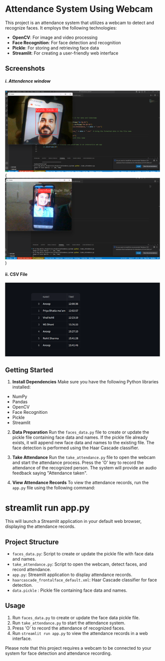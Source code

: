 # Attendance System Using Webcam

This project is an attendance system that utilizes a webcam to detect and recognize faces. It employs the following technologies:

- **OpenCV**: For image and video processing
- **Face Recognition**: For face detection and recognition
- **Pickle**: For storing and retrieving face data
- **Streamlit**: For creating a user-friendly web interface

## Screenshots
##### i. Attendence window
![1  Attendence](https://github.com/anoopgupta112/Attendence_System/blob/master/Screenshots/krish_sir.png)
(![Screenshots\darshan_sir.png](https://github.com/anoopgupta112/Attendence_System/blob/master/Screenshots/darshan_sir.png))

#### ii. CSV File
![2  CSV file](https://github.com/anoopgupta112/Attendence_System/blob/master/Screenshots/csv_file.png)


## Getting Started

1. **Install Dependencies**
  Make sure you have the following Python libraries installed:
  - NumPy
  - Pandas
  - OpenCV
  - Face Recognition
  - Pickle
  - Streamlit

2. **Data Preparation**
  Run the `faces_data.py` file to create or update the pickle file containing face data and names. If the pickle file already exists, it will append new face data and names to the existing file. The face detection is performed using the Haar Cascade classifier.

3. **Take Attendance**
  Run the `take_attendance.py` file to open the webcam and start the attendance process. Press the 'O' key to record the attendance of the recognized person. The system will provide an audio feedback saying "Attendance taken".

4. **View Attendance Records**
  To view the attendance records, run the `app.py` file using the following command:

# streamlit run app.py

This will launch a Streamlit application in your default web browser, displaying the attendance records.

## Project Structure

- `faces_data.py`: Script to create or update the pickle file with face data and names.
- `take_attendance.py`: Script to open the webcam, detect faces, and record attendance.
- `app.py`: Streamlit application to display attendance records.
- `haarcascade_frontalface_default.xml`: Haar Cascade classifier for face detection.
- `data.pickle` : Pickle file containing face data and names.

## Usage

1. Run `faces_data.py` to create or update the face data pickle file.
2. Run `take_attendance.py` to start the attendance system.
3. Press 'O' to record the attendance of recognized faces.
4. Run `streamlit run app.py` to view the attendance records in a web interface.

Please note that this project requires a webcam to be connected to your system for face detection and attendance recording.






